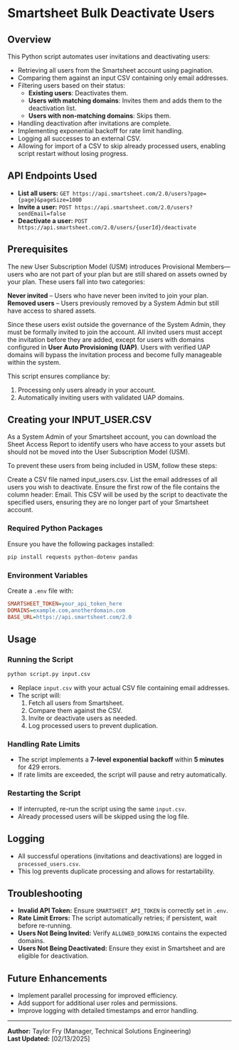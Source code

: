 # Smartsheet Bulk Deactivate Users

## Overview
This Python script automates user invitations and deactivating users:
- Retrieving all users from the Smartsheet account using pagination.
- Comparing them against an input CSV containing only email addresses.
- Filtering users based on their status:
  - **Existing users**: Deactivates them.
  - **Users with matching domains**: Invites them and adds them to the deactivation list.
  - **Users with non-matching domains**: Skips them.
- Handling deactivation after invitations are complete.
- Implementing exponential backoff for rate limit handling.
- Logging all successes to an external CSV.
- Allowing for import of a CSV to skip already processed users, enabling script restart without losing progress.

## API Endpoints Used
- **List all users:** `GET https://api.smartsheet.com/2.0/users?page={page}&pageSize=1000`
- **Invite a user:** `POST https://api.smartsheet.com/2.0/users?sendEmail=false`
- **Deactivate a user:** `POST https://api.smartsheet.com/2.0/users/{userId}/deactivate`

## Prerequisites
The new User Subscription Model (USM) introduces Provisional Members—users who are not part of your plan but are still shared on assets owned by your plan. These users fall into two categories:

**Never invited** – Users who have never been invited to join your plan.
**Removed users** – Users previously removed by a System Admin but still have access to shared assets.

Since these users exist outside the governance of the System Admin, they must be formally invited to join the account. All invited users must accept the invitation before they are added, except for users with domains configured in **User Auto Provisioning (UAP)**. Users with verified UAP domains will bypass the invitation process and become fully manageable within the system.

This script ensures compliance by:
1. Processing only users already in your account.
2. Automatically inviting users with validated UAP domains.

## Creating your INPUT_USER.CSV
As a System Admin of your Smartsheet account, you can download the Sheet Access Report to identify users who have access to your assets but should not be moved into the User Subscription Model (USM).

To prevent these users from being included in USM, follow these steps:

Create a CSV file named input_users.csv.
List the email addresses of all users you wish to deactivate.
Ensure the first row of the file contains the column header: Email.
This CSV will be used by the script to deactivate the specified users, ensuring they are no longer part of your Smartsheet account.

### Required Python Packages
Ensure you have the following packages installed:
```sh
pip install requests python-dotenv pandas
```
### Environment Variables
Create a `.env` file with:
```ini
SMARTSHEET_TOKEN=your_api_token_here
DOMAINS=example.com,anotherdomain.com
BASE_URL=https://api.smartsheet.com/2.0
```

## Usage
### Running the Script
```sh
python script.py input.csv
```
- Replace `input.csv` with your actual CSV file containing email addresses.
- The script will:
  1. Fetch all users from Smartsheet.
  2. Compare them against the CSV.
  3. Invite or deactivate users as needed.
  4. Log processed users to prevent duplication.

### Handling Rate Limits
- The script implements a **7-level exponential backoff** within **5 minutes** for 429 errors.
- If rate limits are exceeded, the script will pause and retry automatically.

### Restarting the Script
- If interrupted, re-run the script using the same `input.csv`.
- Already processed users will be skipped using the log file.

## Logging
- All successful operations (invitations and deactivations) are logged in `processed_users.csv`.
- This log prevents duplicate processing and allows for restartability.

## Troubleshooting
- **Invalid API Token:** Ensure `SMARTSHEET_API_TOKEN` is correctly set in `.env`.
- **Rate Limit Errors:** The script automatically retries; if persistent, wait before re-running.
- **Users Not Being Invited:** Verify `ALLOWED_DOMAINS` contains the expected domains.
- **Users Not Being Deactivated:** Ensure they exist in Smartsheet and are eligible for deactivation.

## Future Enhancements
- Implement parallel processing for improved efficiency.
- Add support for additional user roles and permissions.
- Improve logging with detailed timestamps and error handling.

---
**Author:** Taylor Fry (Manager, Technical Solutions Engineering)  
**Last Updated:** [02/13/2025]